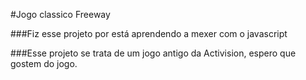 #Jogo classico Freeway


###Fiz esse projeto por está aprendendo a mexer com o javascript 

###Esse projeto se trata de um jogo antigo da Activision, espero que gostem do jogo.

